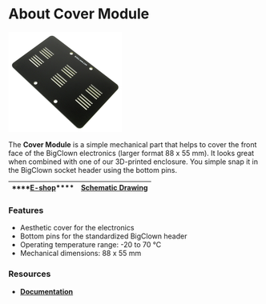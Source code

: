 # About Cover Module

![](../.gitbook/assets/_basics_module-overview_cover-module.png)

The **Cover Module** is a simple mechanical part that helps to cover the front face of the BigClown electronics \(larger format 88 x 55 mm\). It looks great when combined with one of our 3D-printed enclosure. You simple snap it in the BigClown socket header using the bottom pins.

| \*\*\*\*[**E-shop**](https://shop.bigclown.com/cover-module)\*\*\*\* | [**Schematic Drawing**](https://github.com/bigclownlabs/bc-hardware/tree/master/out/bc-module-cover) |
| :---: | :---: |


### Features <a id="features"></a>

* Aesthetic cover for the electronics
* Bottom pins for the standardized BigClown header
* Operating temperature range: -20 to 70 °C
* Mechanical dimensions: 88 x 55 mm

### Resources <a id="resources"></a>

* [**Documentation**](https://www.bigclown.com/doc/hardware/about-cover-module/)

